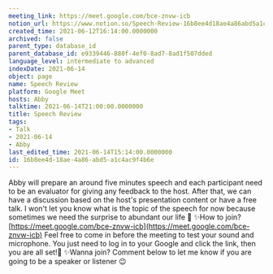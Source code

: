 ```yaml
---
meeting_link: https://meet.google.com/bce-znvw-icb
notion_url: https://www.notion.so/Speech-Review-16b8ee4d18ae4a86abd5a1c4ac9f4b6e
created_time: 2021-06-12T16:14:00.0000000
archived: false
parent_type: database_id
parent_database_id: e9339446-880f-4ef0-8ad7-8ad1f507dded
language_level: intermediate to advanced
indexDate: 2021-06-14
object: page
name: Speech Review
platform: Google Meet
hosts: Abby
talktime: 2021-06-14T21:00:00.0000000
title: Speech Review
tags:
- Talk
- 2021-06-14
- Abby
last_edited_time: 2021-06-14T15:14:00.0000000
id: 16b8ee4d-18ae-4a86-abd5-a1c4ac9f4b6e
---
```


Abby will prepare an around five minutes speech and each participant need to be an evaluator for giving any feedback to the host. After that, we can have a discussion based on the host's presentation content or have a free talk. I won't let you know what is the topic of the speech for now because sometimes we need the surprise to abundant our life 🥰
✨How to join?
 [https://meet.google.com/bce-znvw-icb](https://meet.google.com/bce-znvw-icb) 
Feel free to come in before the meeting to test your sound and microphone. You just need to log in to your Google and click the link, then you are all set!🥳 
✨Wanna join?
Comment below to let me know if you are going to be a speaker or listener 😉

